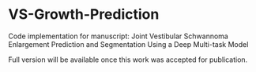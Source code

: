 # VS-Growth-Prediction
Code implementation for manuscript: Joint Vestibular Schwannoma Enlargement Prediction and Segmentation Using a Deep Multi-task Model

Full version will be available once this work was accepted for publication.
